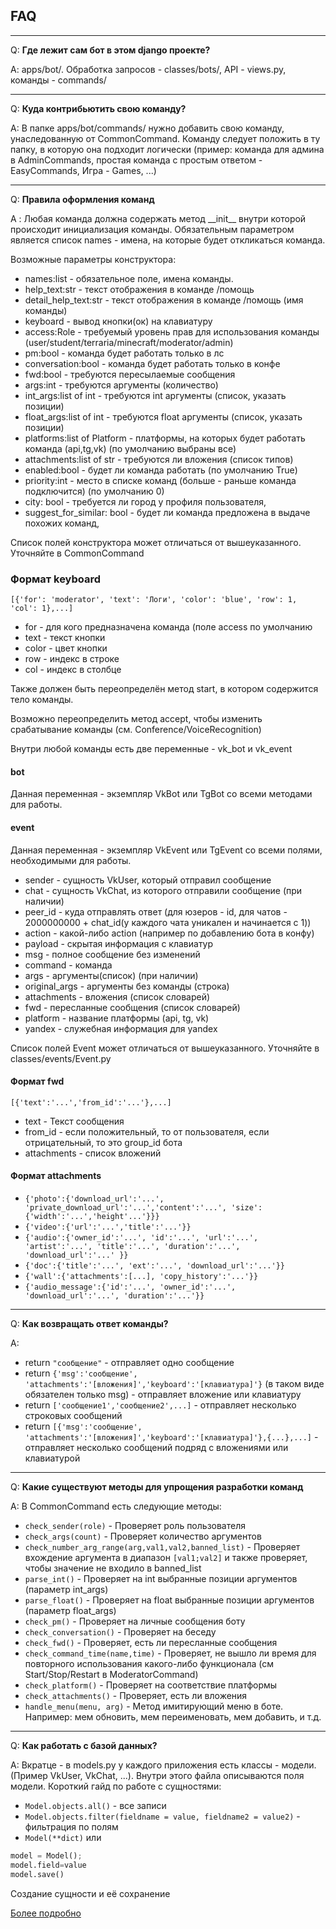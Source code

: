 ## FAQ

***

Q: **Где лежит сам бот в этом django проекте?**

A: apps/bot/. Обработка запросов - classes/bots/, API - views.py, команды - commands/

***

Q: **Куда контрибьютить свою команду?**

A: В папке apps/bot/commands/ нужно добавить свою команду, унаследованную от CommonCommand. 
Команду следует положить в ту папку, в которую она подходит логически (пример: команда для админа в AdminCommands, простая команда с простым ответом - EasyCommands, Игра - Games, ...)

***

Q: **Правила оформления команд**

A : Любая команда должна содержать метод \_\_init\_\_ внутри которой происходит инициализация команды. Обязательным параметром является список names - имена, на которые будет откликаться команда.

Возможные параметры конструктора:
-   names:list - обязательное поле, имена команды.
-   help_text:str - текст отображения в команде /помощь
-   detail_help_text:str - текст отображения в команде /помощь (имя команды)
-   keyboard - вывод кнопки(ок) на клавиатуру
-   access:Role - требуемый уровень прав для использования команды (user/student/terraria/minecraft/moderator/admin)
-   pm:bool - команда будет работать только в лс
-   conversation:bool - команда будет работать только в конфе
-   fwd:bool - требуются пересылаемые сообщения
-   args:int - требуются аргументы (количество)
-   int_args:list of int - требуются int аргументы (список, указать позиции)
-   float_args:list of int - требуются float аргументы (список, указать позиции)
-   platforms:list of Platform - платформы, на которых будет работать команда (api,tg,vk) (по умолчанию выбраны все)
-   attachments:list of str - требуются ли вложения (список типов)
-   enabled:bool - будет ли команда работать (по умолчанию True)
-   priority:int - место в списке команд (больше - раньше команда подключится) (по умолчанию 0)
-   city: bool - требуется ли город у профиля пользователя,
-   suggest_for_similar: bool - будет ли команда предложена в выдаче похожих команд,

Список полей конструктора может отличаться от вышеуказанного. Уточняйте в CommonCommand

### Формат keyboard
`[{'for': 'moderator', 'text': 'Логи', 'color': 'blue', 'row': 1, 'col': 1},...]`
-   for - для кого предназначена команда (поле access по умолчанию
-   text - текст кнопки
-   color - цвет кнопки
-   row - индекс в строке
-   col - индекс в столбце

Также должен быть переопределён метод start, в котором содержится тело команды.

Возможно переопределить метод accept, чтобы изменить срабатывание команды (см. Conference/VoiceRecognition)

Внутри любой команды есть две переменные - vk_bot и vk_event

#### bot
Данная переменная - экземпляр VkBot или TgBot со всеми методами для работы.

#### event
Данная переменная - экземпляр VkEvent или TgEvent со всеми полями, необходимыми для работы. 

-   sender - сущность VkUser, который отправил сообщение
-   chat  - сущность VkChat, из которого отправили сообщение (при наличии)
-   peer_id - куда отправлять ответ (для юзеров - id, для чатов - 2000000000 + chat_id(у каждого чата уникален и начинается с 1))
-   action - какой-либо action (например по добавлению бота в конфу)
-   payload - скрытая информация с клавиатур
-   msg - полное сообщение без изменений
-   command - команда
-   args - аргументы(список) (при наличии) 
-   original_args - аргументы без команды (строка) 
-   attachments - вложения (список словарей)
-   fwd - пересланные сообщения (список словарей)
-   platform - название платформы (api, tg, vk)
-   yandex - служебная информация для yandex

Список полей Event может отличаться от вышеуказанного. Уточняйте в classes/events/Event.py

#### Формат fwd
`[{'text':'...','from_id':'...'},...]`
-   text - Текст сообщения
-   from_id - если положительный, то от пользователя, если отрицательный, то это group_id бота
-   attachments - список вложений

#### Формат attachments

-   `{'photo':{'download_url':'...', 'private_download_url':'...','content':'...', 'size':{'width':'...','height'...'}}}`
-   `{'video':{'url':'...','title':'...'}}`
-   `{'audio':{'owner_id':'...', 'id':'...', 'url':'...', 'artist':'...', 'title':'...', 'duration':'...', 'download_url':'...' }}`
-   `{'doc':{'title':'...', 'ext':'...', 'download_url':'...'}}`
-   `{'wall':{'attachments':[...], 'copy_history':'...'}}`
-   `{'audio_message':{'id':'...', 'owner_id':'...', 'download_url':'...', 'duration':'...'}}`

***

Q: **Как возвращать ответ команды?**

A:
-   return `"сообщение"` - отправляет одно сообщение
-   return `{'msg':'сообщение', 'attachments':'[вложения]','keyboard':'[клавиатура]'}` (в таком виде обязателен только msg) - отправляет вложение или клавиатуру
-   return `['сообщение1','сообщение2',...]` - отправляет несколько строковых сообщений
-   return `[{'msg':'сообщение', 'attachments':'[вложения]','keyboard':'[клавиатура]'},{...},...]` - отправляет несколько сообщений подряд с вложениями или клавиатурой

***

Q: **Какие существуют методы для упрощения разработки команд**

A: В CommonCommand есть следующие методы:
-   `check_sender(role)` - Проверяет роль пользователя
-   `check_args(count)` - Проверяет количество аргументов
-   `check_number_arg_range(arg,val1,val2,banned_list)` - Проверяет вхождение аргумента в диапазон `[val1;val2]` и также проверяет, чтобы значение не входило в banned_list 
-   `parse_int()` - Проверяет на int выбранные позиции аргументов (параметр int_args)
-   `parse_float()` - Проверяет на float выбранные позиции аргументов (параметр float_args)
-   `check_pm()` - Проверяет на личные сообщения боту
-   `check_conversation()` - Проверяет на беседу
-   `check_fwd()` - Проверяет, есть ли пересланные сообщения 
-   `check_command_time(name,time)` - Проверяет, не вышло ли время для повторного использования какого-либо функционала (см Start/Stop/Restart в ModeratorCommand)
-   `check_platform()` - Проверяет на соответствие платформы
-   `check_attachments()` - Проверяет, есть ли вложения
-   `handle_menu(menu, arg)` - Метод имитирующий меню в боте. Например: мем обновить, мем переименовать, мем добавить, и т.д.

***

Q: **Как работать с базой данных?**

A: Вкратце - в models.py у каждого приложения есть классы - модели. (Пример VkUser, VkChat, ...). Внутри этого файла описываются поля модели. Короткий гайд по работе с сущностями:
-   `Model.objects.all()` - все записи
-   `Model.objects.filter(fieldname = value, fieldname2 = value2)` - фильтрация по полям
-   `Model(**dict)` или 
``` python
model = Model();
model.field=value
model.save()
```
Создание сущности и её сохранение

[Более подробно](https://docs.djangoproject.com/en/2.2/topics/db/models/)